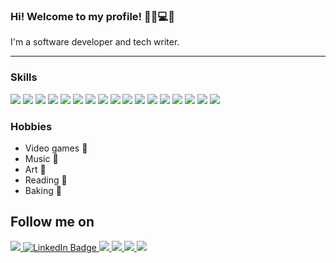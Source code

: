 ### Hi! Welcome to my profile! 👋🏽💻🎵

 I'm a software developer and tech writer. 

------------------------------------------

### Skills
<div id="badges">
<img src="https://img.shields.io/badge/Java-ED8B00?style=for-the-badge&logo=openjdk&logoColor=white" />
<img src= "https://img.shields.io/badge/JavaScript-F7DF1E?style=for-the-badge&logo=JavaScript&logoColor=white" /> 
<img src="https://img.shields.io/badge/Python-14354C?style=for-the-badge&logo=python&logoColor=white" /> 
<img src="https://img.shields.io/badge/TypeScript-007ACC?style=for-the-badge&logo=typescript&logoColor=white" />
<img src="https://img.shields.io/badge/HTML-239120?style=for-the-badge&logo=html5&logoColor=white" />
<img src="https://img.shields.io/badge/CSS-239120?&style=for-the-badge&logo=css3&logoColor=white" />
<img src="https://img.shields.io/badge/PHP-777BB4?style=for-the-badge&logo=php&logoColor=white" />
<img src="https://img.shields.io/badge/C-00599C?style=for-the-badge&logo=c&logoColor=white"/>
 

<img src="https://img.shields.io/badge/Node.js-43853D?style=for-the-badge&logo=node.js&logoColor=white" />
<img src="https://img.shields.io/badge/Gatsby-663399?style=for-the-badge&logo=gatsby&logoColor=white" />
<img src="https://img.shields.io/badge/React-20232A?style=for-the-badge&logo=react&logoColor=61DAFB" /> 
<img src="https://img.shields.io/badge/Flask-000000?style=for-the-badge&logo=flask&logoColor=white" />
<img src="https://img.shields.io/badge/Spring-6DB33F?style=for-the-badge&logo=spring&logoColor=white"/>
<img src="https://img.shields.io/badge/Bootstrap-563D7C?style=for-the-badge&logo=bootstrap&logoColor=white" />
<img src="https://img.shields.io/badge/Sass-CC6699?style=for-the-badge&logo=sass&logoColor=white" />
 
<img src="https://img.shields.io/badge/MySQL-00000F?style=for-the-badge&logo=mysql&logoColor=white" />
<img src="https://img.shields.io/badge/PostgreSQL-316192?style=for-the-badge&logo=postgresql&logoColor=white" />
</div> 

### Hobbies
* Video games  :space_invader:
* Music  :violin:
* Art  :art:
* Reading  :closed_book:
* Baking  :cookie:

 ## Follow me on 
 
 <div id="badges">
  <a href="[https://twitter.com/codefatale](https://x.com/codefatale)">
<img src= "https://img.shields.io/badge/X-000000?style=for-the-badge&logo=x&logoColor=white"/>
  </a>

   <a href="https://www.linkedin.com/in/ashleyfreels/">
    <img src="https://img.shields.io/badge/LinkedIn-blue?style=for-the-badge&logo=linkedin&logoColor=white" alt="LinkedIn Badge"/>
  </a>

  <a href="https://www.codingfatale.com/">
    <img src="https://img.shields.io/badge/Ghost-000?style=for-the-badge&logo=ghost&logoColor=white"/>
  </a>
  
  <a href ="https://dev.to/codefatale">
     <img src= "https://img.shields.io/badge/dev.to-0A0A0A?style=for-the-badge&logo=devdotto&logoColor=white" />
  </a> 
 
 <a href="https://gitlab.com/codeFatale">
  <img src=  	"https://img.shields.io/badge/GitLab-330F63?style=for-the-badge&logo=gitlab&logoColor=white" />
   </a>   
   <a href="https://codingfatale.itch.io/">
   <img src= "https://img.shields.io/badge/Itch.io-FA5C5C?style=for-the-badge&logo=itchdotio&logoColor=white"/>
   </a>
</div>
